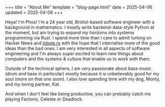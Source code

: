 +++
title = "About Me"
template = "blog-page.html"
date = 2025-04-06
updated = 2025-04-06
+++

Heya! I'm Phos! I'm a 24 year old, Bristol-based software engineer with a background in
mathematics. I mostly write backend-data-style Python at the moment, but am trying to
expand my horizons into systems programming via Rust. I spend more time than I care to
admit lurking on Hacker News and [lobste.rs](https://lobste.rs/) with the hope that I
internalise more of the good ideas than the bad ones. I am very interested in all
aspects of software engineering and I'm always super excited to learn new things about
computers and the systems & culture that enable us to work with them.

Outside of the technical sphere, I am very passionate about bass music (drum and bass in
particular) mostly because it is unbelievably good for my soul (more on that one soon).
I also love spending time with my dog, Monty, and my loving partner, Kat.

And when I don't feel like being productive, you can probably catch me playing Factorio,
Celeste or Deadlock.
